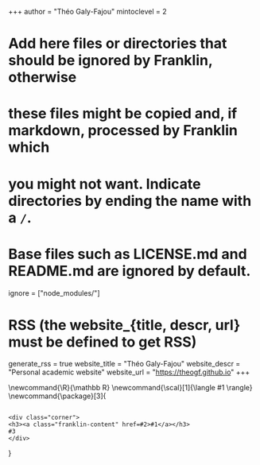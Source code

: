 <!--
Add here global page variables to use throughout your website.
-->
+++
author = "Théo Galy-Fajou"
mintoclevel = 2

# Add here files or directories that should be ignored by Franklin, otherwise
# these files might be copied and, if markdown, processed by Franklin which
# you might not want. Indicate directories by ending the name with a `/`.
# Base files such as LICENSE.md and README.md are ignored by default.
ignore = ["node_modules/"]

# RSS (the website_{title, descr, url} must be defined to get RSS)
generate_rss = true
website_title = "Théo Galy-Fajou"
website_descr = "Personal academic website"
website_url   = "https://theogf.github.io"
+++

<!--
Add here global latex commands to use throughout your pages.
-->
\newcommand{\R}{\mathbb R}
\newcommand{\scal}[1]{\langle #1 \rangle}
\newcommand{\package}[3]{
~~~

<div class="corner">
<h3><a class="franklin-content" href=#2>#1</a></h3>
#3
</div>
~~~
}